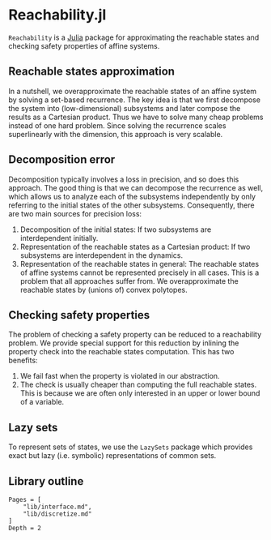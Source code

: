 # Reachability.jl

`Reachability` is a [Julia](http://julialang.org) package for approximating the
reachable states and checking safety properties of affine systems.

## Reachable states approximation
In a nutshell, we overapproximate the reachable states of an affine system by
solving a set-based recurrence.
The key idea is that we first decompose the system into (low-dimensional)
subsystems and later compose the results as a Cartesian product.
Thus we have to solve many cheap problems instead of one hard problem.
Since solving the recurrence scales superlinearly with the dimension, this
approach is very scalable.

## Decomposition error
Decomposition typically involves a loss in precision, and so does this approach.
The good thing is that we can decompose the recurrence as well, which allows us
to analyze each of the subsystems independently by only referring to the initial
states of the other subsystems.
Consequently, there are two main sources for precision loss:
1. Decomposition of the initial states: If two subsystems are interdependent initially.
2. Representation of the reachable states as a Cartesian product: If two subsystems are interdependent in the dynamics.
3. Representation of the reachable states in general: The reachable states of affine systems cannot be represented precisely in all cases. This is a problem that all approaches suffer from. We overapproximate the reachable states by (unions of) convex polytopes.

## Checking safety properties
The problem of checking a safety property can be reduced to a reachability
problem.
We provide special support for this reduction by inlining the property check
into the reachable states computation.
This has two benefits:
1. We fail fast when the property is violated in our abstraction.
2. The check is usually cheaper than computing the full reachable states. This is because we are often only interested in an upper or lower bound of a variable.

## Lazy sets
To represent sets of states, we use the `LazySets` package which provides
exact but lazy (i.e. symbolic) representations of common sets.


## Library outline

```@contents
Pages = [
    "lib/interface.md",
    "lib/discretize.md"
]
Depth = 2
```
